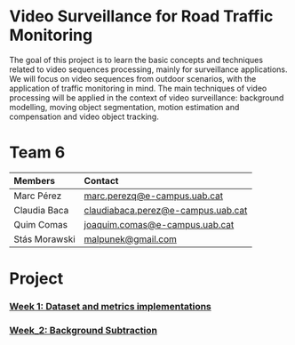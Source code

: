 # Video Surveillance for Road Traffic Monitoring

The goal of this project is to learn the basic concepts and techniques related to video sequences processing, mainly for surveillance applications. We will focus on video sequences from outdoor scenarios, with the application of traffic monitoring in mind. The main techniques of video processing will be applied in the context of video surveillance: background modelling, moving object segmentation, motion estimation and compensation and video object tracking.


# Team 6 

| Members | Contact |
| :---         |   :---    | 
| Marc Pérez   | marc.perezq@e-campus.uab.cat | 
| Claudia Baca    | claudiabaca.perez@e-campus.uab.cat  |
| Quim Comas    | joaquim.comas@e-campus.uab.cat  |
| Stás Morawski | malpunek@gmail.com |



# Project

### [Week 1: Dataset and metrics implementations](https://github.com/mcv-m6-video/mcv-m6-2020-team6/tree/master/week_1)

### [Week_2: Background Subtraction](https://github.com/mcv-m6-video/mcv-m6-2020-team6/blob/master/week_2/Readme.md)












